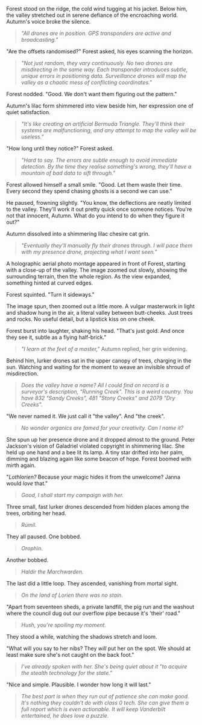 Forest stood on the ridge, the cold wind tugging at his jacket. Below him, the valley stretched out in serene defiance of the encroaching world. Autumn's voice broke the silence.

> _"All drones are in position. GPS transponders are active and broadcasting."_

"Are the offsets randomised?" Forest asked, his eyes scanning the horizon.

> _"Not just random, they vary continuously. No two drones are misdirecting in the same way. Each transponder introduces subtle, unique errors in positioning data. Surveillance drones will map the valley as a chaotic mess of conflicting coordinates."_ 

Forest nodded. "Good. We don't want them figuring out the pattern."

Autumn's lilac form shimmered into view beside him, her expression one of quiet satisfaction.

> _"It's like creating an artificial Bermuda Triangle. They'll think their systems are malfunctioning, and any attempt to map the valley will be useless."_

"How long until they notice?" Forest asked.

> _"Hard to say. The errors are subtle enough to avoid immediate detection. By the time they realise something's wrong, they'll have a mountain of bad data to sift through."_ 

Forest allowed himself a small smile. "Good. Let them waste their time. Every second they spend chasing ghosts is a second we can use."

He paused, frowning slightly. "You know, the deflections are neatly limited to the valley. They'll work it out pretty quick once someone notices. You're not that innocent, Autumn. What do you intend to do when they figure it out?"

Autumn dissolved into a shimmering lilac chesire cat grin. 

> _"Eventually they'll manually fly their drones through. I will pace them with my presence drone, projecting what I want seen."_ 

A holographic aerial photo montage appeared in front of Forest, starting with a close-up of the valley. The image zoomed out slowly, showing the surrounding terrain, then the whole region. As the view expanded, something hinted at curved edges. 

Forest squinted. "Turn it sideways."

The image spun, then zoomed out a little more. A vulgar masterwork in light and shadow hung in the air, a literal valley between butt-cheeks. Just trees and rocks. No useful detail, but a lipstick kiss on one cheek. 

Forest burst into laughter, shaking his head. "That's just gold. And once they see it, subtle as a flying half-brick."

> _"I learn at the feet of a master,"_ Autumn replied, her grin widening.

Behind him, lurker drones sat in the upper canopy of trees, charging in the sun. Watching and waiting for the moment to weave an invisible shroud of misdirection.

> _Does the valley have a name? All I could find on record is a surveyor's description, "Running Creek". This is a weird country. You have 832 "Sandy Creeks", 481 "Stony Creeks" and 2079 "Dry Creeks"._

"We never named it. We just call it "the valley". And "the creek".

> _No wonder organics are famed for your creativity. Can I name it?_

She spun up her presence drone and it dropped almost to the ground. Peter Jackson's vision of Galadriel violated copyright in shimmering lilac. She held up one hand and a bee lit its lamp. A tiny star drifted into her palm, dimming and blazing again like some beacon of hope. Forest boomed with mirth again.

"_Lothlorien?_ Because your magic hides it from the unwelcome? Janna would _love_ that."

> _Good, I shall start my campaign with her._

Three small, fast lurker drones descended from hidden places among the trees, orbiting her head.

> _Rúmil._

They all paused. One bobbed.

> _Orophin._

Another bobbed.

> _Haldir the Marchwarden._

The last did a little loop. They ascended, vanishing from mortal sight.

> _On the land of Lorien there was no stain._

"Apart from seventeen sheds, a private landfill, the pig run and the washout where the council dug out our overflow pipe because it's 'their' road."

> _Hush, you're spoiling my moment._

They stood a while, watching the shadows stretch and loom.

"What will you say to her nibs? They _will_ put her on the spot. We should at least make sure she's not caught on the back foot."

> _I've already spoken with her. She's being quiet about it "to acquire the stealth technology for the state."_

"Nice and simple. Plausible. I wonder how long it will last."

> _The best part is when they run out of patience she can make good. It's nothing they couldn't do with class 0 tech. She can give them a full report which is even actionable. It will keep Vanderbilt entertained, he does love a puzzle._
